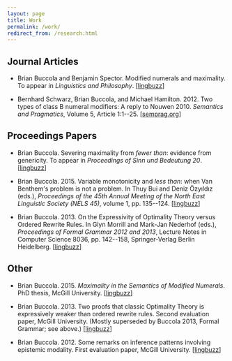 ```yaml
---
layout: page
title: Work
permalink: /work/
redirect_from: /research.html
---
```


## Journal Articles

- Brian Buccola and Benjamin Spector. Modified numerals and maximality. To
  appear in *Linguistics and Philosophy*. \[[lingbuzz][lp]\]

- Bernhard Schwarz, Brian Buccola, and Michael Hamilton. 2012. Two types of
  class B numeral modifiers: A reply to Nouwen 2010. *Semantics and
  Pragmatics*, Volume 5, Article 1:1--25. \[[semprag.org][sp]\]

[lp]: http://ling.auf.net/lingbuzz/002528
[sp]: http://semprag.org/article/download/sp.5.1/pdf

## Proceedings Papers

- Brian Buccola. Severing maximality from *fewer than*: evidence from
  genericity. To appear in *Proceedings of Sinn und Bedeutung 20*.
  \[[lingbuzz][sub20]\]

- Brian Buccola. 2015. Variable monotonicity and *less than*: when Van
  Benthem's problem is not a problem. In Thuy Bui and Deniz Özyıldız (eds.),
  *Proceedings of the 45th Annual Meeting of the North East Linguistic Society
  (NELS 45)*, volume 1, pp. 135--124. \[[lingbuzz][nels45]\]

- Brian Buccola. 2013. On the Expressivity of Optimality Theory versus Ordered
  Rewrite Rules. In Glyn Morrill and Mark-Jan Nederhof (eds.), *Proceedings of
  Formal Grammar 2012 and 2013*, Lecture Notes in Computer Science 8036, pp.
  142--158, Springer-Verlag Berlin Heidelberg. \[[lingbuzz][fg]\]

[sub20]: http://ling.auf.net/lingbuzz/002847
[nels45]: http://ling.auf.net/lingbuzz/002512
[fg]: http://ling.auf.net/lingbuzz/002513

## Other

- Brian Buccola. 2015. *Maximality in the Semantics of Modified Numerals*. PhD
  thesis, McGill University. \[[lingbuzz][dissertation]\]

- Brian Buccola. 2013. Two proofs that classic Optimality Theory is
  expressively weaker than ordered rewrite rules. Second evaluation paper,
  McGill University. (Mostly superseded by Buccola 2013, Formal Grammar; see
  above.) \[[lingbuzz][eval2]\]

- Brian Buccola. 2012. Some remarks on inference patterns involving epistemic
  modality. First evaluation paper, McGill University. \[[lingbuzz][eval1]\]

[dissertation]: http://ling.auf.net/lingbuzz/003039
[eval2]: http://ling.auf.net/lingbuzz/003038
[eval1]: http://ling.auf.net/lingbuzz/003037
